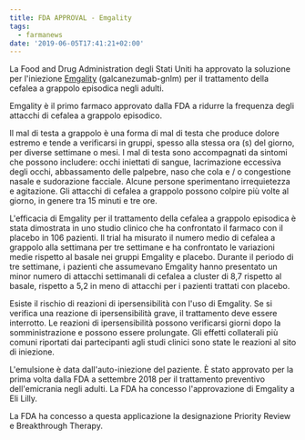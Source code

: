 ```yaml
---
title: FDA APPROVAL - Emgality
tags:
  - farmanews
date: '2019-06-05T17:41:21+02:00'
---
```

La Food and Drug Administration degli Stati Uniti ha approvato la soluzione per l'iniezione [Emgality](https://www.fda.gov/news-events/press-announcements/fda-approves-first-treatment-episodic-cluster-headache-reduces-frequency-attacks) (galcanezumab-gnlm) per il trattamento della cefalea a grappolo episodica negli adulti.

Emgality è il ​​primo farmaco approvato dalla FDA a ridurre la frequenza degli attacchi di cefalea a grappolo episodico.

Il mal di testa a grappolo è una forma di mal di testa che produce dolore estremo e tende a verificarsi in gruppi, spesso alla stessa ora (s) del giorno, per diverse settimane o mesi. I mal di testa sono accompagnati da sintomi che possono includere: occhi iniettati di sangue, lacrimazione eccessiva degli occhi, abbassamento delle palpebre, naso che cola e / o congestione nasale e sudorazione facciale. Alcune persone sperimentano irrequietezza e agitazione. Gli attacchi di cefalea a grappolo possono colpire più volte al giorno, in genere tra 15 minuti e tre ore.

L'efficacia di Emgality per il trattamento della cefalea a grappolo episodica è stata dimostrata in uno studio clinico che ha confrontato il farmaco con il placebo in 106 pazienti. Il trial ha misurato il numero medio di cefalea a grappolo alla settimana per tre settimane e ha confrontato le variazioni medie rispetto al basale nei gruppi Emgality e placebo. Durante il periodo di tre settimane, i pazienti che assumevano Emgality hanno presentato un minor numero di attacchi settimanali di cefalea a cluster di 8,7 rispetto al basale, rispetto a 5,2 in meno di attacchi per i pazienti trattati con placebo.

Esiste il rischio di reazioni di ipersensibilità con l'uso di Emgality. Se si verifica una reazione di ipersensibilità grave, il trattamento deve essere interrotto. Le reazioni di ipersensibilità possono verificarsi giorni dopo la somministrazione e possono essere prolungate. Gli effetti collaterali più comuni riportati dai partecipanti agli studi clinici sono state le reazioni al sito di iniezione.

L'emulsione è data dall'auto-iniezione del paziente. È stato approvato per la prima volta dalla FDA a settembre 2018 per il trattamento preventivo dell'emicrania negli adulti. La FDA ha concesso l'approvazione di Emgality a Eli Lilly.

La FDA ha concesso a questa applicazione la designazione Priority Review e Breakthrough Therapy.
